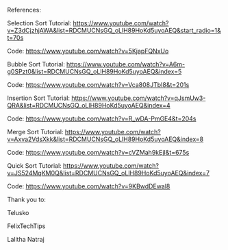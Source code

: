 References:

Selection Sort
Tutorial: https://www.youtube.com/watch?v=Z3dCjzhjAWA&list=RDCMUCNsGQ_oLlH89HoKd5uyoAEQ&start_radio=1&t=70s

Code: https://www.youtube.com/watch?v=5KjapFQNxUo


Bubble Sort
Tutorial: https://www.youtube.com/watch?v=A6m-g0SPzt0&list=RDCMUCNsGQ_oLlH89HoKd5uyoAEQ&index=5

Code: https://www.youtube.com/watch?v=Vca808JTbI8&t=201s

Insertion Sort
Tutorial: https://www.youtube.com/watch?v=qJsmUw3-QRA&list=RDCMUCNsGQ_oLlH89HoKd5uyoAEQ&index=4

Code: https://www.youtube.com/watch?v=R_wDA-PmGE4&t=204s


Merge Sort
Tutorial: https://www.youtube.com/watch?v=Axva2VdsXkk&list=RDCMUCNsGQ_oLlH89HoKd5uyoAEQ&index=8

Code: https://www.youtube.com/watch?v=cVZMah9kEjI&t=675s


Quick Sort
Tutorial: https://www.youtube.com/watch?v=JS524MqKM0Q&list=RDCMUCNsGQ_oLlH89HoKd5uyoAEQ&index=7

Code: https://www.youtube.com/watch?v=9KBwdDEwal8


Thank you to:

Telusko

FelixTechTips

Lalitha Natraj
